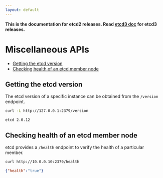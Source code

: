 ```yaml
---
layout: default
---
```


**This is the documentation for etcd2 releases. Read [etcd3 doc][v3-docs] for etcd3 releases.**

[v3-docs]: ../docs.md#documentation


# Miscellaneous APIs

* [Getting the etcd version](#getting-the-etcd-version)
* [Checking health of an etcd member node](#checking-health-of-an-etcd-member-node)

## Getting the etcd version

The etcd version of a specific instance can be obtained from the `/version` endpoint.

```sh
curl -L http://127.0.0.1:2379/version
```

```
etcd 2.0.12
```

## Checking health of an etcd member node

etcd provides a `/health` endpoint to verify the health of a particular member.

```sh
curl http://10.0.0.10:2379/health
```

```json
{"health":"true"}
```
